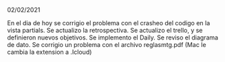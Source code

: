 02/02/2021

En el dia de hoy se corrigio el problema con el crasheo del codigo en la vista partials. 
Se actualizo la retrospectiva.
Se actualizo el trello, y se definieron nuevos objetivos.
Se implemento el Daily.
Se reviso el diagrama de dato.
Se corrigio un problema con el archivo reglasmtg.pdf (Mac le cambia la extension a .Icloud)
